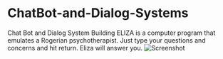 # ChatBot-and-Dialog-Systems
Chat Bot and Dialog System
Building ELIZA is a computer program that emulates a Rogerian psychotherapist. Just type your questions and concerns and hit return. Eliza will answer you.
![Screenshot](Screenshot.png)
